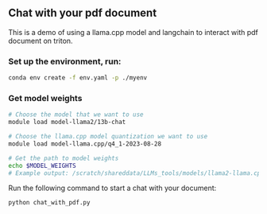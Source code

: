 ## Chat with your pdf document

This is a demo of using a llama.cpp model and langchain to interact with pdf document on triton.

### Set up the environment, run:

```sh
conda env create -f env.yaml -p ./myenv
```

### Get model weights 
```sh
# Choose the model that we want to use
module load model-llama2/13b-chat

# Choose the llama.cpp model quantization we want to use
module load model-llama.cpp/q4_1-2023-08-28

# Get the path to model weights
echo $MODEL_WEIGHTS
# Example output: /scratch/shareddata/LLMs_tools/models/llama2-llama.cpp-2023-08-28/llama-2-13b-chat/ggml-model-q4_1.gguf
```

Run the following command to start a chat with your document:
```sh
python chat_with_pdf.py
```

